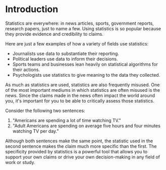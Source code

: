<!-- Copyright (C)  Google, Runestone Interactive LLC
  This work is licensed under the Creative Commons Attribution-ShareAlike 4.0
  International License. To view a copy of this license, visit
  http://creativecommons.org/licenses/by-sa/4.0/. -->

Introduction
============

Statistics are everywhere: in news articles, sports, government reports,
research papers, just to name a few. Using statistics is so popular
because they provide evidence and credibility to claims.

Here are just a few examples of how a variety of fields use statistics:

-   Journalists use data to substantiate their reporting.
-   Political leaders use data to inform their decisions.
-   Sports teams and businesses lean heavily on statistical algorithms
    for their actions.
-   Psychologists use statistics to give meaning to the data they
    collected.

As much as statistics are used, statistics are also frequently misused.
One of the most important mediums in which statistics are often misused
is the news. Since the claims made in the news often impact the world
around you, it's important for you to be able to critically assess those
statistics.

Consider the following two sentences:

1.  "Americans are spending a lot of time watching TV."
2.  "Adult Americans are spending on average five hours and four minutes
    watching TV per day."

Although both sentences make the same point, the statistic used in the
second sentence makes the claim much more specific than the first. The
specificity provided by statistics is a powerful tool that allows you to
support your own claims or drive your own decision-making in any field
of work or study.

